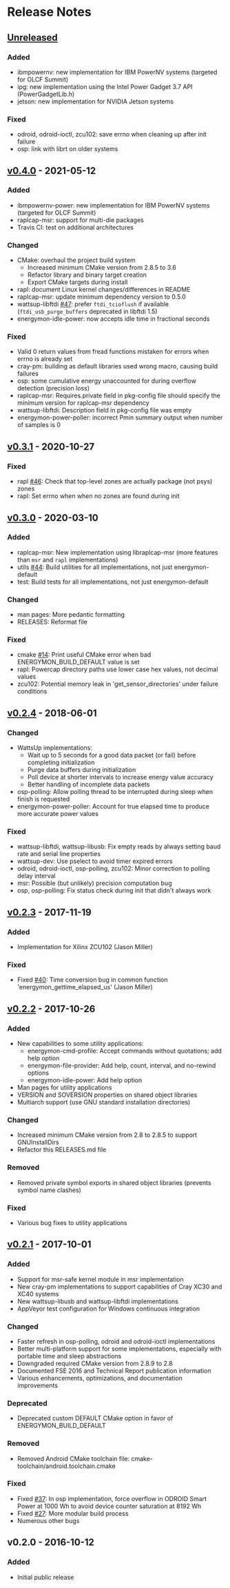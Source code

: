 # Release Notes

## [Unreleased]

### Added

* ibmpowernv: new implementation for IBM PowerNV systems (targeted for OLCF Summit)
* ipg: new implementation using the Intel Power Gadget 3.7 API (PowerGadgetLib.h)
* jetson: new implementation for NVIDIA Jetson systems

### Fixed

* odroid, odroid-ioctl, zcu102: save errno when cleaning up after init failure
* osp: link with librt on older systems


## [v0.4.0] - 2021-05-12

### Added

* ibmpowernv-power: new implementation for IBM PowerNV systems (targeted for OLCF Summit)
* raplcap-msr: support for multi-die packages
* Travis CI: test on additional architectures

### Changed

* CMake: overhaul the project build system
  * Increased minimum CMake version from 2.8.5 to 3.6
  * Refactor library and binary target creation
  * Export CMake targets during install
* rapl: document Linux kernel changes/differences in README
* raplcap-msr: update minimum dependency version to 0.5.0
* wattsup-libftdi [#47]: prefer `ftdi_tcioflush` if available (`ftdi_usb_purge_buffers` deprecated in libftdi 1.5)
* energymon-idle-power: now accepts idle time in fractional seconds

### Fixed

* Valid 0 return values from fread functions mistaken for errors when errno is already set
* cray-pm: building as default libraries used wrong macro, causing build failures
* osp: some cumulative energy unaccounted for during overflow detection (precision loss)
* raplcap-msr: Requires.private field in pkg-config file should specify the minimum version for raplcap-msr dependency
* wattsup-libftdi: Description field in pkg-config file was empty
* energymon-power-poller: incorrect Pmin summary output when number of samples is 0


## [v0.3.1] - 2020-10-27

### Fixed

* rapl [#46]: Check that top-level zones are actually package (not psys) zones
* rapl: Set errno when when no zones are found during init


## [v0.3.0] - 2020-03-10

### Added

* raplcap-msr: New implementation using libraplcap-msr (more features than `msr` and `rapl` implementations)
* utils [#44]: Build utilities for all implementations, not just energymon-default
* test: Build tests for all implementations, not just energymon-default

### Changed

* man pages: More pedantic formatting
* RELEASES: Reformat file

### Fixed

* cmake [#14]: Print useful CMake error when bad ENERGYMON_BUILD_DEFAULT value is set
* rapl: Powercap directory paths use lower case hex values, not decimal values
* zcu102: Potential memory leak in 'get_sensor_directories' under failure conditions


## [v0.2.4] - 2018-06-01

### Changed

* WattsUp implementations:
  * Wait up to 5 seconds for a good data packet (or fail) before completing initialization
  * Purge data buffers during initialization
  * Poll device at shorter intervals to increase energy value accuracy
  * Better handling of incomplete data packets
* osp-polling: Allow polling thread to be interrupted during sleep when finish is requested
* energymon-power-poller: Account for true elapsed time to produce more accurate power values

### Fixed

* wattsup-libftdi, wattsup-libusb: Fix empty reads by always setting baud rate and serial line properties
* wattsup-dev: Use pselect to avoid timer expired errors
* odroid, odroid-ioctl, osp-polling, zcu102: Minor correction to polling delay interval
* msr: Possible (but unlikely) precision computation bug
* osp, osp-polling: Fix status check during init that didn't always work


## [v0.2.3] - 2017-11-19

### Added

* Implementation for Xilinx ZCU102 (Jason Miller)

### Fixed

* Fixed [#40]: Time conversion bug in common function 'energymon_gettime_elapsed_us' (Jason Miller)


## [v0.2.2] - 2017-10-26

### Added

* New capabilities to some utility applications:
  * energymon-cmd-profile: Accept commands without quotations; add help option
  * energymon-file-provider: Add help, count, interval, and no-rewind options
  * energymon-idle-power: Add help option
* Man pages for utility applications
* VERSION and SOVERSION properties on shared object libraries
* Multiarch support (use GNU standard installation directories)

### Changed

* Increased minimum CMake version from 2.8 to 2.8.5 to support GNUInstallDirs
* Refactor this RELEASES.md file

### Removed

* Removed private symbol exports in shared object libraries (prevents symbol name clashes)

### Fixed

* Various bug fixes to utility applications


## [v0.2.1] - 2017-10-01

### Added

* Support for msr-safe kernel module in msr implementation
* New cray-pm implementations to support capabilities of Cray XC30 and XC40 systems
* New wattsup-libusb and wattsup-libftdi implementations
* AppVeyor test configuration for Windows continuous integration

### Changed

* Faster refresh in osp-polling, odroid and odroid-ioctl implementations
* Better multi-platform support for some implementations, especially with portable time and sleep abstractions
* Downgraded required CMake version from 2.8.9 to 2.8
* Documented FSE 2016 and Technical Report publication information
* Various enhancements, optimizations, and documentation improvements

### Deprecated

* Deprecated custom DEFAULT CMake option in favor of ENERGYMON_BUILD_DEFAULT

### Removed

* Removed Android CMake toolchain file: cmake-toolchain/android.toolchain.cmake

### Fixed

* Fixed [#37]: In osp implementation, force overflow in ODROID Smart Power at 1000 Wh to avoid device counter saturation at 8192 Wh
* Fixed [#27]: More modular build process
* Numerous other bugs

## v0.2.0 - 2016-10-12

### Added

* Initial public release


[Unreleased]: https://github.com/energymon/energymon/compare/v0.4.0...HEAD
[v0.4.0]: https://github.com/energymon/energymon/compare/v0.3.1...v0.4.0
[v0.3.1]: https://github.com/energymon/energymon/compare/v0.3.0...v0.3.1
[v0.3.0]: https://github.com/energymon/energymon/compare/v0.2.4...v0.3.0
[v0.2.4]: https://github.com/energymon/energymon/compare/v0.2.3...v0.2.4
[v0.2.3]: https://github.com/energymon/energymon/compare/v0.2.2...v0.2.3
[v0.2.2]: https://github.com/energymon/energymon/compare/v0.2.1...v0.2.2
[v0.2.1]: https://github.com/energymon/energymon/compare/v0.2.0...v0.2.1
[#47]: https://github.com/energymon/energymon/issues/47
[#46]: https://github.com/energymon/energymon/issues/46
[#44]: https://github.com/energymon/energymon/issues/44
[#40]: https://github.com/energymon/energymon/issues/40
[#37]: https://github.com/energymon/energymon/issues/37
[#27]: https://github.com/energymon/energymon/issues/27
[#14]: https://github.com/energymon/energymon/issues/14
